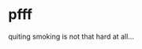 <!--
  id: 259
  date: 2004-04-21T18:40:10
  modified: 2014-03-11T08:40:54
  slug: pfff
  type: post
  excerpt: <p>quiting smoking is not that hard at all&#8230;</p> 
  content: <p>quiting smoking is not that hard at all&#8230;</p> 
  categories: rant
  tags: 
-->

# pfff

<p>quiting smoking is not that hard at all&#8230;</p>

